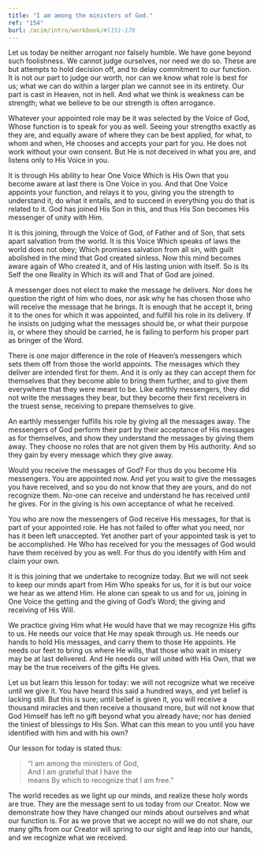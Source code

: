 ```yaml
---
title: "I am among the ministers of God."
ref: "154"
burl: /acim/intro/workbook/#l151-170
---
```


Let us today be neither arrogant nor falsely humble. We have gone beyond
such foolishness. We cannot judge ourselves, nor need we do so. These are
but attempts to hold decision off, and to delay commitment to our
function. It is not our part to judge our worth, nor can we know what
role is best for us; what we can do within a larger plan we cannot see
in its entirety. Our part is cast in Heaven, not in hell. And what we
think is weakness can be strength; what we believe to be our strength is
often arrogance.

Whatever your appointed role may be it was selected by the Voice of God,
Whose function is to speak for you as well. Seeing your strengths
exactly as they are, and equally aware of where they can be best
applied, for what, to whom and when, He chooses and accepts your part
for you. He does not work without your own consent. But He is not
deceived in what you are, and listens only to His Voice in you.

It is through His ability to hear One Voice Which is His Own that you
become aware at last there is One Voice in you. And that One Voice
appoints your function, and relays it to you, giving you the strength to
understand it, do what it entails, and to succeed in everything you do
that is related to it. God has joined His Son in this, and thus His Son
becomes His messenger of unity with Him.

It is this joining, through the Voice of God, of Father and of Son, that
sets apart salvation from the world. It is this Voice Which speaks of
laws the world does not obey; Which promises salvation from all sin,
with guilt abolished in the mind that God created sinless. Now this mind
becomes aware again of Who created it, and of His lasting union with
itself. So is its Self the one Reality in Which its will and That of God
are joined.

A messenger does not elect to make the message he delivers. Nor does he
question the right of him who does, nor ask why he has chosen those who
will receive the message that he brings. It is enough that he accept it,
bring it to the ones for which it was appointed, and fulfill his role in
its delivery. If he insists on judging
what the messages should be, or what their purpose is, or where they
should be carried, he is failing to perform his proper part as bringer
of the Word.

There is one major difference in the role of Heaven’s messengers which
sets them off from those the world appoints. The messages which they
deliver are intended first for them. And it is only as they can accept
them for themselves that they become able to bring them further, and to
give them everywhere that they were meant to be. Like earthly
messengers, they did not write the messages they bear, but they become
their first receivers in the truest sense, receiving to prepare
themselves to give.

An earthly messenger fulfills his role by giving all the messages away.
The messengers of God perform their part by their acceptance of His
messages as for themselves, and show they understand the messages by
giving them away. They choose no roles that are not given them by His
authority. And so they gain by every message which they give away.

Would you receive the messages of God? For thus do you become His
messengers. You are appointed now. And yet you wait to give the messages
you have received, and so you do not know that they are yours, and do
not recognize them. No-one can receive and understand he has received
until he gives. For in the giving is his own acceptance of what he
received.

You who are now the messengers of God receive His messages, for that is
part of your appointed role. He has not failed to offer what you need,
nor has it been left unaccepted. Yet another part of your appointed task
is yet to be accomplished. He Who has received for you the messages of
God would have them received by you as well. For thus do you identify
with Him and claim your own.

It is this joining that we undertake to recognize today. But we will not
seek to keep our minds apart from Him Who speaks for us, for it is but
our voice we hear as we attend Him. He alone can speak to us and for us,
joining in One Voice the getting and the giving of God’s Word; the
giving and receiving of His Will.

We practice giving Him what He would have that we may recognize His
gifts to us. He needs our voice that He may speak through us. He needs
our hands to hold His messages, and carry
them to those He appoints. He needs our feet to bring us where He wills,
that those who wait in misery may be at last delivered. And He needs our
will united with His Own, that we may be the true receivers of the gifts
He gives.

Let us but learn this lesson for today: we will not recognize what we
receive until we give it. You have heard this said a hundred ways, and
yet belief is lacking still. But this is sure; until belief is given it,
you will receive a thousand miracles and then receive a thousand more,
but will not know that God Himself has left no gift beyond what you
already have; nor has denied the tiniest of blessings to His Son. What
can this mean to you until you have identified with him and with his
own?

Our lesson for today is stated thus:

> “I am among the ministers of God,<br/>
> And I am grateful that I have the<br/>
> means By which to recognize that I am free.”

The world recedes as we light up our minds, and realize these holy words
are true. They are the message sent to us today from our Creator. Now we
demonstrate how they have changed our minds about ourselves and what our
function is. For as we prove that we accept no will we do not share, our
many gifts from our Creator will spring to our sight and leap into our
hands, and we recognize what we received.


